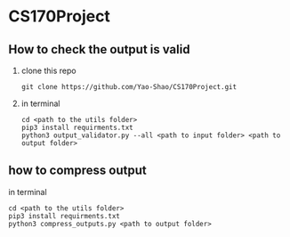 # CS170Project

## How to check the output is valid

1. clone this repo

   ```
   git clone https://github.com/Yao-Shao/CS170Project.git
   ```

2. in terminal

   ```
   cd <path to the utils folder>
   pip3 install requirments.txt
   python3 output_validator.py --all <path to input folder> <path to output folder>
   ```



## how to compress output

in terminal

   ```
   cd <path to the utils folder>
   pip3 install requirments.txt
   python3 compress_outputs.py <path to output folder>
   ```

   
